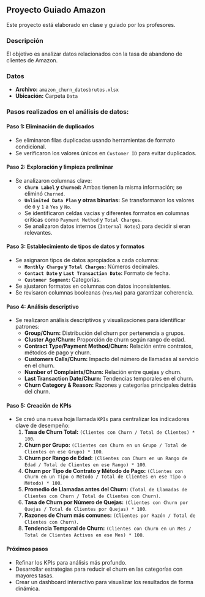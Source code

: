 ## Proyecto Guiado Amazon

Este proyecto está elaborado en clase y guiado por los profesores.

### Descripción
El objetivo es analizar datos relacionados con la tasa de abandono de clientes de Amazon.

### Datos
- **Archivo:** `amazon_churn_datosbrutos.xlsx`
- **Ubicación:** Carpeta `Data`

### Pasos realizados en el análisis de datos:

#### **Paso 1: Eliminación de duplicados**
- Se eliminaron filas duplicadas usando herramientas de formato condicional.
- Se verificaron los valores únicos en `Customer ID` para evitar duplicados.

#### **Paso 2: Exploración y limpieza preliminar**
- Se analizaron columnas clave:
  - **`Churn Label` y `Churned`:** Ambas tienen la misma información; se eliminó `Churned`.
  - **`Unlimited Data Plan` y otras binarias:** Se transformaron los valores de `0` y `1` a `Yes` y `No`.
  - Se identificaron celdas vacías y diferentes formatos en columnas críticas como `Payment Method` y `Total Charges`.
  - Se analizaron datos internos (`Internal Notes`) para decidir si eran relevantes.

#### **Paso 3: Establecimiento de tipos de datos y formatos**
- Se asignaron tipos de datos apropiados a cada columna:
  - **`Monthly Charge` y `Total Charges`:** Números decimales.
  - **`Contact Date` y `Last Transaction Date`:** Formato de fecha.
  - **`Customer Segment`:** Categorías.
- Se ajustaron formatos en columnas con datos inconsistentes.
- Se revisaron columnas booleanas (`Yes/No`) para garantizar coherencia.

#### **Paso 4: Análisis descriptivo**
- Se realizaron análisis descriptivos y visualizaciones para identificar patrones:
  - **Group/Churn:** Distribución del churn por pertenencia a grupos.
  - **Cluster Age/Churn:** Proporción de churn según rango de edad.
  - **Contract Type/Payment Method/Churn:** Relación entre contratos, métodos de pago y churn.
  - **Customers Calls/Churn:** Impacto del número de llamadas al servicio en el churn.
  - **Number of Complaints/Churn:** Relación entre quejas y churn.
  - **Last Transaction Date/Churn:** Tendencias temporales en el churn.
  - **Churn Category & Reason:** Razones y categorías principales detrás del churn.

#### **Paso 5: Creación de KPIs**
- Se creó una nueva hoja llamada `KPIs` para centralizar los indicadores clave de desempeño:
  1. **Tasa de Churn Total:** `(Clientes con Churn / Total de Clientes) * 100`.
  2. **Churn por Grupo:** `(Clientes con Churn en un Grupo / Total de Clientes en ese Grupo) * 100`.
  3. **Churn por Rango de Edad:** `(Clientes con Churn en un Rango de Edad / Total de Clientes en ese Rango) * 100`.
  4. **Churn por Tipo de Contrato y Método de Pago:** `(Clientes con Churn en un Tipo o Método / Total de Clientes en ese Tipo o Método) * 100`.
  5. **Promedio de Llamadas antes del Churn:** `(Total de Llamadas de Clientes con Churn / Total de Clientes con Churn)`.
  6. **Tasa de Churn por Número de Quejas:** `(Clientes con Churn por Quejas / Total de Clientes por Quejas) * 100`.
  7. **Razones de Churn más comunes:** `(Clientes por Razón / Total de Clientes con Churn)`.
  8. **Tendencia Temporal de Churn:** `(Clientes con Churn en un Mes / Total de Clientes Activos en ese Mes) * 100`.

#### **Próximos pasos**
- Refinar los KPIs para análisis más profundo.
- Desarrollar estrategias para reducir el churn en las categorías con mayores tasas.
- Crear un dashboard interactivo para visualizar los resultados de forma dinámica.


